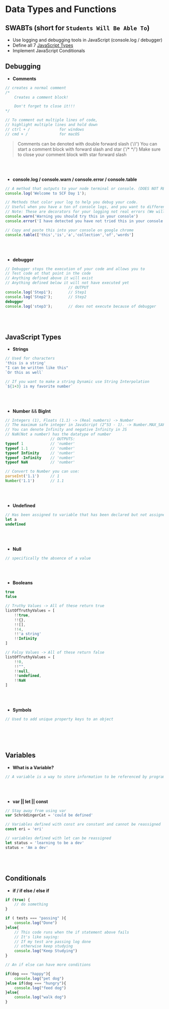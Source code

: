 # Data Types and Functions

## SWABTs (short for `Students Will Be Able To`)

* Use logging and debugging tools in JavaScript (console.log / debugger)
* Define all 7 [JavaScript Types](https://developer.mozilla.org/en-US/docs/Web/JavaScript/Data_structures#javascript_types)
* Implement JavaScript Conditionals

## Debugging
- **Comments**
```js
// creates a normal comment
/*
    Creates a comment block!

    Don't forget to close it!!!
*/

// To comment out multiple lines of code,
// highlight multiple lines and hold down
// ctrl + /             for windows
// cmd + /              for macOS
```
> Comments can be denoted with double forward slash ('//') 
> You can start a comment block with forward slash and star ('/* */')
> Make sure to close your comment block with star forward slash


<br/><br/>


- **console.log / console.warn / console.error / console.table**
```js
// A method that outputs to your node terminal or console. (DOES NOT RETURN A VALUE)
console.log('Welcome to SCF Day 1');

// Methods that color your log to help you debug your code. 
// Useful when you have a ton of console logs, and you want to differentiate
// Note: These are decorators for your logging not real errors (We will learn how to throw errors later)
console.warn('Warning you should try this in your console')
console.error('I have detected you have not tried this in your console')

// Copy and paste this into your console on google chrome
console.table(['this','is','a','collection','of','words']
```


<br/><br/>


- **debugger**
```js
// Debugger stops the execution of your code and allows you to
// Test code at that point in the code
// Anything defined above it will exist 
// Anything defined below it will not have executed yet
                            // OUTPUT
console.log('Step1');       // Step1
console.log('Step2');       // Step2
debugger                    
console.log('step3');       // does not execute because of debugger
```


<br/><br/>

## JavaScript Types
- **Strings**

```js
// Used for characters
'this is a string'
"I can be written like this"
`Or this as well`

// If you want to make a string Dynamic use String Interpolation
`${1+3} is my favorite number`

```

<br/><br/>


- **Number** && **BigInt**
```js
// Integers (1), Floats (1.1) -> (Real numbers) -> Number
// The maximum safe integer in JavaScript (2^53 - 1). -> Number.MAX_SAFE_INTEGER
// You can denote Infinity and negative Infinity in JS
// NaN(Not a number) has the datatype of number
                    // OUTPUTS:
typeof 1            // 'number'
typeof 1.1          // 'number'
typeof Infinity     // 'number'
typeof -Infinity    // 'number'
typeof NaN          // 'number'

// Convert to Number you can use:
parseInt('1.1')     // 1    
Number('1.1')       // 1.1  

```
<br/><br/>

- **Undefined**
```js
// Has been assigned to variable that has been declared but not assigned a value
let a
undefined

```


<br/><br/>

- **Null**
```js
// specifically the absence of a value
```

<br/><br/>

- **Booleans**
```js
true
false

// Truthy Values -> All of these return true
listOfTruthyValues = [
    !!true,
    !!{},
    !![],
    !!4,
    !!'a string'
    !!Infinity
]

// Falsy Values -> All of these return false
listOfTruthyValues = [
    !!0,
    !!"",
    !!null,
    !!undefined,
    !!NaN
]

```

<br/><br/>

- **Symbols**
```js
// Used to add unique property keys to an object
```

<br/><br/><br/>

## Variables

- **What is a Variable?**
```js
// A variable is a way to store information to be referenced by programs
```


<br/><br/>

- **var || let || const**
```js
// Stay away from using var
var SchrödingerCat = 'could be defined'

// Variables defined with const are constant and cannot be reassigned
const eri = 'eri'

// variables defined with let can be reassigned
let status = 'learning to be a dev'
status = 'Am a dev'

```

<br/><br/>

## Conditionals

- **if / if else / else if**
```js
if (true) {
    // do something
}

if ( tests === "passing" ){
    console.log("Done")
}else{
    // This code runs when the if statement above fails
    // It's like saying:
    // If my test are passing log done
    // otherwise keep studying
    console.log("Keep Studying")
}

// An if else can have more conditions

if(dog === "happy"){
    console.log("pet dog")
}else if(dog === "hungry"){
    console.log("feed dog")
}else{
    console.log("walk dog")
}

```

<br/><br/><br/>



